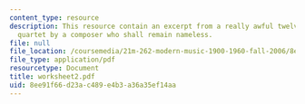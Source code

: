 ```yaml
---
content_type: resource
description: This resource contain an excerpt from a really awful twelve-tone string
  quartet by a composer who shall remain nameless.
file: null
file_location: /coursemedia/21m-262-modern-music-1900-1960-fall-2006/8ee91f66d23ac489e4b3a36a35ef14aa_worksheet2.pdf
file_type: application/pdf
resourcetype: Document
title: worksheet2.pdf
uid: 8ee91f66-d23a-c489-e4b3-a36a35ef14aa
---
```

